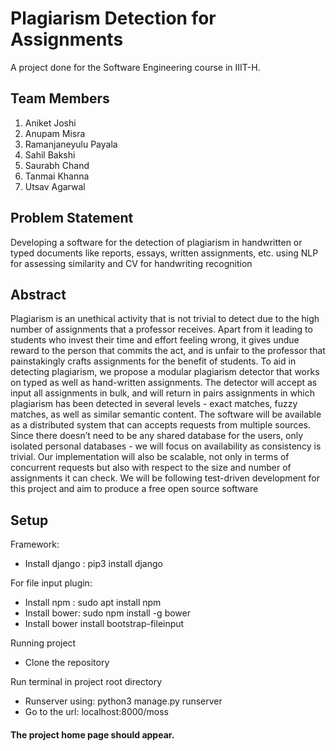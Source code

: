 # Plagiarism Detection for Assignments
A project done for the Software Engineering course in IIIT-H.

## Team Members
1. Aniket Joshi
2. Anupam Misra
3. Ramanjaneyulu Payala
4. Sahil Bakshi
5. Saurabh Chand
6. Tanmai Khanna
7. Utsav Agarwal 

## Problem Statement
Developing a software for the detection of plagiarism in handwritten or typed documents like reports, essays, written assignments, etc. using NLP for assessing similarity and CV for handwriting recognition

## Abstract
Plagiarism is an unethical activity that is not trivial to detect due to the high number of assignments that a professor receives. Apart from it leading to students who invest their time and effort feeling wrong, it gives undue reward to the person that commits the act, and is unfair to the professor that painstakingly crafts assignments for the benefit of students. To aid in detecting plagiarism, we propose a modular plagiarism detector that works on typed as well as hand-written assignments. The detector will accept as input all assignments in bulk, and will return in pairs assignments in which plagiarism has been detected in several levels - exact matches, fuzzy matches, as well as similar semantic content. The software will be available as a distributed system that can accepts requests from multiple sources. Since there doesn’t need to be any shared database for the users, only isolated personal databases - we will focus on availability as consistency is trivial. Our implementation will also be scalable, not only in terms of concurrent requests but also with respect to the size and number of assignments it can check. We will be following test-driven development for this project and aim to produce a free open source software 


## Setup
Framework:
* Install django : pip3 install django

For file input plugin:
* Install npm : sudo apt install npm
* Install bower: sudo npm install -g bower
* Install bower install bootstrap-fileinput

Running project
* Clone the repository
 
 Run terminal in project root directory
* Runserver using: python3 manage.py runserver
* Go to the url: localhost:8000/moss

#### The project home page should appear.